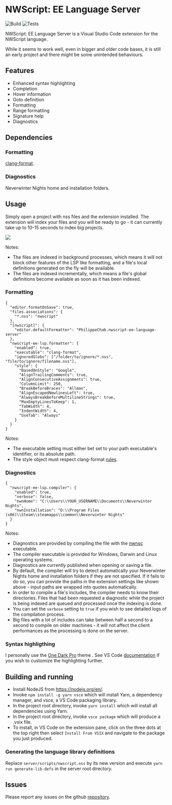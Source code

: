 # NWScript: EE Language Server

![Build](https://github.com/PhilippeChab/nwscript-ee-language-server/actions/workflows/build.yml/badge.svg)
![Tests](https://github.com/PhilippeChab/nwscript-ee-language-server/actions/workflows/tests.yml/badge.svg)

NWScript: EE Language Server is a Visual Studio Code extension for the NWScript language.

While it seems to work well, even in bigger and older code bases, it is still an early project and there might be some unintended behaviours.

## Features

- Enhanced syntax highlighting
- Completion
- Hover information
- Goto definition
- Formatting
- Range formatting
- Signature help
- Diagnostics

## Dependencies

### Formatting

[clang-format](https://clang.llvm.org/docs/ClangFormat.html).

### Diagnostics

Neverwinter Nights home and installation folders.

## Usage

Simply open a project with nss files and the extension installed. The extension will index your files and you will be ready to go - it can currently take up to 10-15 seconds to index big projects.

![](https://i.imgur.com/DKn8znH.png)

Notes:

- The files are indexed in background processes, which means it will not block other features of the LSP like formatting, and a file's local definitions generated on the fly will be available.
- The files are indexed incrementally, which means a file's global definitions become available as soon as it has been indexed.

### Formatting

```
{
  "editor.formatOnSave": true,
  "files.associations": {
    "*.nss": "nwscript"
  },
  "[nwscript]": {
    "editor.defaultFormatter": "PhilippeChab.nwscript-ee-language-server"
  },
  "nwscript-ee-lsp.formatter": {
    "enabled": true,
    "executable": "clang-format",
    "ignoredGlobs": ["/folder/to/ignore/*.nss", "file/to/ignore/filename.nss"],
    "style": {
      "BasedOnStyle": "Google",
      "AlignTrailingComments": true,
      "AlignConsecutiveAssignments": true,
      "ColumnLimit": 250,
      "BreakBeforeBraces": "Allman",
      "AlignEscapedNewlinesLeft": true,
      "AlwaysBreakBeforeMultilineStrings": true,
      "MaxEmptyLinesToKeep": 1,
      "TabWidth": 4,
      "IndentWidth": 4,
      "UseTab": "Always"
    }
  }
}
```

Notes:

- The executable setting must either bet set to your path executable's identifier, or its absolute path.
- The style object must respect clang-format [rules](https://clang.llvm.org/docs/ClangFormatStyleOptions.html).

### Diagnostics

```
{
  "nwscript-ee-lsp.compiler": {
    "enabled": true,
    "verbose": false,
    "nwnHome": "C:\\Users\\YOUR_USERNAME\\Documents\\Neverwinter Nights",
    "nwnInstallation": "D:\\Program Files (x86)\\Steam\\steamapps\\common\\Neverwinter Nights"
  }
}
```

Notes:

- Diagnostics are provided by compiling the file with the [nwnsc](https://github.com/nwneetools/nwnsc) executable.
- The compiler executable is provided for Windows, Darwin and Linux operating systems.
- Diagnostics are currently published when opening or saving a file.
- By default, the compiler will try to detect automatically your Neverwinter Nights home and installation folders if they are not specified. If it fails to do so, you can provide the paths in the extension settings like shown above - input paths are wrapped into quotes automatically.
- In order to compile a file's includes, the compiler needs to know their directories. Files that had been requested a diagnostic while the project is being indexed are queued and processed once the indexing is done.
- You can set the `verbose` setting to `true` if you wish to see detailed logs of the compilation process.
- Big files with a lot of includes can take between half a second to a second to compile on older machines - it will not affect the client performances as the processing is done on the server.

### Syntax highligthing

I personally use the [One Dark Pro](https://marketplace.visualstudio.com/items?itemName=zhuangtongfa.Material-theme) theme . See VS Code [documentation](https://code.visualstudio.com/docs/getstarted/themes) if you wish to customize the highlighting further.

## Building and running

- Install NodeJS from https://nodejs.org/en/.
- Invoke `npm install -g yarn vsce` which will install Yarn, a dependency manager, and vsce, a VS Code packaging library.
- In the project root directory, invoke `yarn install` which will install all dependencies using Yarn.
- In the project root directory, invoke `vsce package` which will produce a .vsix file.
- To install, in VS Code on the extension pane, click on the three dots at the top right then select `Install From VSIX` and navigate to the package you just produced.

### Generating the language library definitions

Replace `server/scripts/nwscript.nss` by its new version and execute `yarn run generate-lib-defs` in the server root directory.

## Issues

Please report any issues on the github [repository](https://github.com/PhilippeChab/nwscript-ee-language-server/issues).
